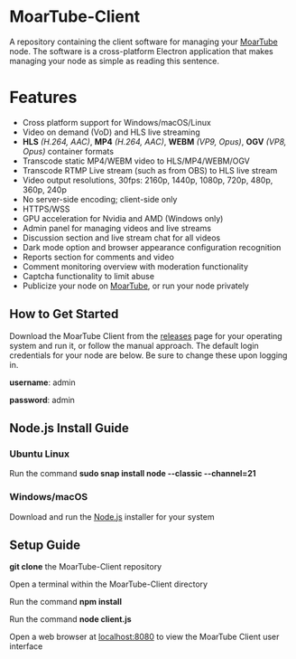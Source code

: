 # MoarTube-Client
A repository containing the client software for managing your [MoarTube](https://www.moartube.com) node. The software is a cross-platform Electron application that makes managing your node as simple as reading this sentence.

# Features
 - Cross platform support for Windows/macOS/Linux
 - Video on demand (VoD) and HLS live streaming
 - **HLS** *(H.264, AAC)*, **MP4** *(H.264, AAC)*, **WEBM** *(VP9, Opus)*, **OGV** *(VP8, Opus)* container formats
 - Transcode static MP4/WEBM video to HLS/MP4/WEBM/OGV
 - Transcode RTMP Live stream (such as from OBS) to HLS live stream
 - Video output resolutions, 30fps: 2160p, 1440p, 1080p, 720p, 480p, 360p, 240p
 - No server-side encoding; client-side only
 - HTTPS/WSS
 - GPU acceleration for Nvidia and AMD (Windows only)
 - Admin panel for managing videos and live streams
 - Discussion section and live stream chat for all videos
 - Dark mode option and browser appearance configuration recognition
 - Reports section for comments and video
 - Comment monitoring overview with moderation functionality
 - Captcha functionality to limit abuse
 - Publicize your node on [MoarTube](http://www.moartube.com), or run your node privately

## How to Get Started
Download the MoarTube Client from the [releases](https://github.com/cconley717/MoarTube-Client/releases) page for your operating system and run it, or follow the manual approach. The default login credentials for your node are below. Be sure to change these upon logging in.

**username**: admin

**password**: admin

## Node.js Install Guide

### Ubuntu Linux
Run the command **sudo snap install node --classic --channel=21**

### Windows/macOS
Download and run the [Node.js](https://nodejs.org/en/download) installer for your system

## Setup Guide

**git clone** the MoarTube-Client repository

Open a terminal within the MoarTube-Client directory

Run the command **npm install**

Run the command **node client.js**

Open a web browser at [localhost:8080](http://localhost:8080) to view the MoarTube Client user interface

